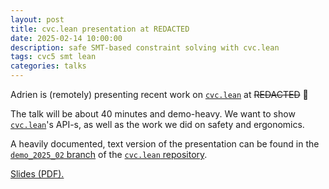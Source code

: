 ```yaml
---
layout: post
title: cvc.lean presentation at REDACTED
date: 2025-02-14 10:00:00
description: safe SMT-based constraint solving with cvc.lean
tags: cvc5 smt lean
categories: talks
---
```


Adrien is (remotely) presenting recent work on [`cvc.lean`] at ~~REDACTED~~ 🐙

The talk will be about 40 minutes and demo-heavy. We want to show [`cvc.lean`]'s API-s, as well as
the work we did on safety and ergonomics.

A heavily documented, text version of the presentation can be found in the [`demo_2025_02`
branch][branch] of the [`cvc.lean` repository][`cvc.lean`].

[Slides (PDF).][slides]

[`cvc.lean`]: https://github.com/anzenlang/cvc.lean
[slides]: /assets/pdf/2025_02_smt.pdf
[branch]: https://github.com/anzenlang/cvc.lean/tree/demo_2025_02
